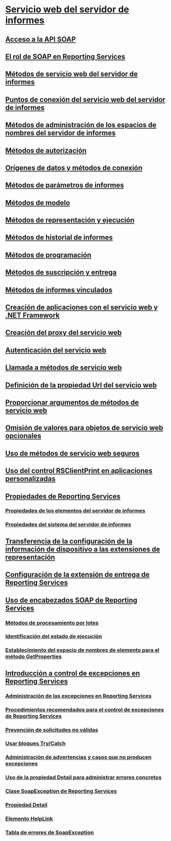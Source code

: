 # [Servicio web del servidor de informes](report-server-web-service.md)
## [Acceso a la API SOAP](accessing-the-soap-api.md)
## [El rol de SOAP en Reporting Services](the-role-of-soap-in-reporting-services.md)
## [Métodos de servicio web del servidor de informes](methods/report-server-web-service-methods.md)
## [Puntos de conexión del servicio web del servidor de informes](methods/report-server-web-service-endpoints.md)
## [Métodos de administración de los espacios de nombres del servidor de informes](methods/report-server-namespace-management-methods.md)
## [Métodos de autorización](methods/authorization-methods.md)
## [Orígenes de datos y métodos de conexión](methods/data-sources-and-connection-methods.md)
## [Métodos de parámetros de informes](methods/report-parameters-methods.md)
## [Métodos de modelo](methods/model-methods-report-server-web-service.md)
## [Métodos de representación y ejecución](methods/rendering-and-execution-methods.md)
## [Métodos de historial de informes](methods/report-history-methods.md)
## [Métodos de programación](methods/scheduling-methods.md)
## [Métodos de suscripción y entrega](methods/subscription-and-delivery-methods.md)
## [Métodos de informes vinculados](methods/linked-reports-methods.md)
## [Creación de aplicaciones con el servicio web y .NET Framework](net-framework/building-applications-using-the-web-service-and-the-net-framework.md)
## [Creación del proxy del servicio web](net-framework/creating-the-web-service-proxy.md)
## [Autenticación del servicio web](net-framework/web-service-authentication.md)
## [Llamada a métodos de servicio web](net-framework/calling-web-service-methods.md)
## [Definición de la propiedad Url del servicio web](net-framework/setting-the-url-property-of-the-web-service.md)
## [Proporcionar argumentos de métodos de servicio web](net-framework/supplying-web-service-method-arguments.md)
## [Omisión de valores para objetos de servicio web opcionales](net-framework/omitting-values-for-optional-web-service-objects.md)
## [Uso de métodos de servicio web seguros](net-framework/using-secure-web-service-methods.md)
## [Uso del control RSClientPrint en aplicaciones personalizadas](net-framework/using-the-rsclientprint-control-in-custom-applications.md)
## [Propiedades de Reporting Services](net-framework/reporting-services-properties.md)
### [Propiedades de los elementos del servidor de informes](net-framework/reporting-services-properties-report-server-item-properties.md)
### [Propiedades del sistema del servidor de informes](net-framework/reporting-services-properties-report-server-system-properties.md)
## [Transferencia de la configuración de la información de dispositivo a las extensiones de representación](net-framework/passing-device-information-settings-to-rendering-extensions.md)
## [Configuración de la extensión de entrega de Reporting Services](net-framework/reporting-services-delivery-extension-settings.md)
## [Uso de encabezados SOAP de Reporting Services](../report-server-web-service-net-framework-soap-headers/using-reporting-services-soap-headers.md)
### [Métodos de procesamiento por lotes](../report-server-web-service-net-framework-soap-headers/batching-methods.md)
### [Identificación del estado de ejecución](../report-server-web-service-net-framework-soap-headers/identifying-execution-state.md)
### [Establecimiento del espacio de nombres de elemento para el método GetProperties](../report-server-web-service-net-framework-soap-headers/setting-the-item-namespace-for-the-getproperties-method.md)
## [Introducción a control de excepciones en Reporting Services](../report-server-web-service-net-framework-exception-handling/introducing-exception-handling-in-reporting-services.md)
### [Administración de las excepciones en Reporting Services](../report-server-web-service-net-framework-exception-handling/handling-exceptions-in-reporting-services.md)
### [Procedimientos recomendados para el control de excepciones de Reporting Services](../report-server-web-service-net-framework-exception-handling/best-practices/best-practices-for-reporting-services-exception-handling.md)
### [Prevención de solicitudes no válidas](../report-server-web-service-net-framework-exception-handling/best-practices/preventing-invalid-requests.md)
### [Usar bloques Try/Catch](../report-server-web-service-net-framework-exception-handling/best-practices/using-try-and-catch-blocks.md)
### [Administración de advertencias y casos que no producen excepciones](../report-server-web-service-net-framework-exception-handling/best-practices/handling-warnings-and-cases-that-do-not-cause-exceptions.md)
### [Uso de la propiedad Detail para administrar errores concretos](../report-server-web-service-net-framework-exception-handling/best-practices/using-the-detail-property-to-handle-specific-errors.md)
### [Clase SoapException de Reporting Services](../report-server-web-service-net-framework-exception-handling/soapexception-class/reporting-services-soapexception-class.md)
### [Propiedad Detail](../report-server-web-service-net-framework-exception-handling/soapexception-class/detail-property.md)
### [Elemento HelpLink](../report-server-web-service-net-framework-exception-handling/soapexception-class/helplink-element.md)
### [Tabla de errores de SoapException](../report-server-web-service-net-framework-exception-handling/soapexception-class/soapexception-errors-table.md)
